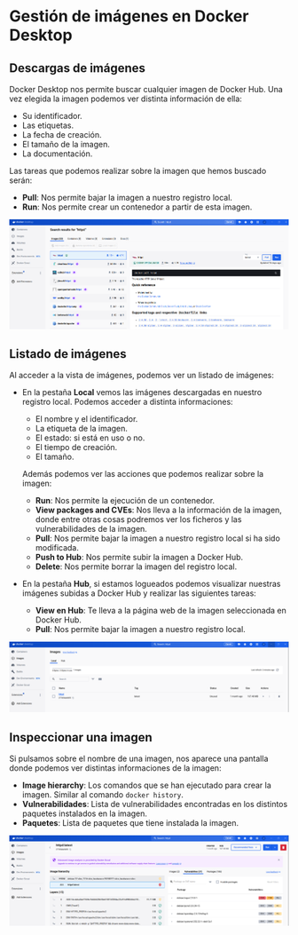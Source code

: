 # Gestión de imágenes en Docker Desktop

## Descargas de imágenes

Docker Desktop nos permite buscar cualquier imagen de Docker Hub. Una vez elegida la imagen podemos ver distinta información de ella:

* Su identificador.
* Las etiquetas.
* La fecha de creación.
* El tamaño de la imagen.
* La documentación.

Las tareas que podemos realizar sobre la imagen que hemos buscado serán:

* **Pull**: Nos permite bajar la imagen a nuestro registro local.
* **Run**: Nos permite crear un contenedor a partir de esta imagen.

![imágenes](img/imagen1.png)

## Listado de imágenes

Al acceder a la vista de imágenes, podemos ver un listado de imágenes:

* En la pestaña **Local** vemos las imágenes descargadas en nuestro registro local. Podemos acceder a distinta informaciones:
    * El nombre y el identificador.
    * La etiqueta de la imagen.
    * El estado: si está en uso o no.
    * El tiempo de creación.
    * El tamaño.

    Además podemos ver las acciones que podemos realizar sobre la imagen:

    * **Run**: Nos permite la ejecución de un contenedor.
    * **View packages and CVEs**: Nos lleva a la información de la imagen, donde entre otras cosas podremos ver los ficheros y las vulnerabilidades de la imagen.
    * **Pull**: Nos permite bajar la imagen a nuestro registro local si ha sido modificada.
    * **Push to Hub**: Nos permite subir la imagen a Docker Hub.
    * **Delete**: Nos permite borrar la imagen del registro local.
* En la pestaña **Hub**, si estamos logueados podemos visualizar nuestras imágenes subidas a Docker Hub y realizar las siguientes tareas:
    * **View en Hub**: Te lleva a la página web de la imagen seleccionada en Docker Hub.
    * **Pull**: Nos permite bajar la imagen a nuestro registro local.

![imágenes](img/imagen2.png)

## Inspeccionar una imagen

Si pulsamos sobre el nombre de una imagen, nos aparece una pantalla donde podemos ver distintas informaciones de la imagen:

* **Image hierarchy**: Los comandos que se han ejecutado para crear la imagen. Similar al comando `docker history`.
* **Vulnerabilidades**: Lista de vulnerabilidades encontradas en los distintos paquetes instalados en la imagen.
* **Paquetes**: Lista de paquetes que tiene instalada la imagen.


![imágenes](img/imagen3.png)
